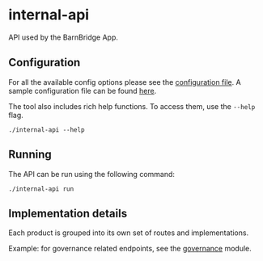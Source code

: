 # internal-api
API used by the BarnBridge App. 

## Configuration
For all the available config options please see the [configuration file](./config-generated.yml). A sample configuration
file can be found [here](./config-sample.yml).

The tool also includes rich help functions. To access them, use the `--help` flag.

```shell
./internal-api --help
```

## Running
The API can be run using the following command:
```shell
./internal-api run
```

## Implementation details
Each product is grouped into its own set of routes and implementations.

Example: for governance related endpoints, see the [governance](./governance) module.

